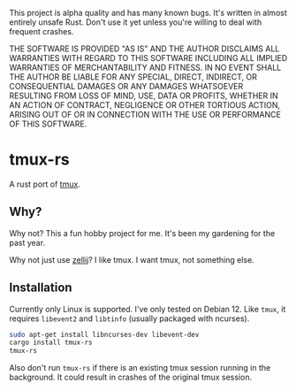 <section class="warning markdown-alert markdown-alert-warning">

This project is alpha quality and has many known bugs. It's written in
almost entirely unsafe Rust. Don't use it yet unless you're willing to deal
with frequent crashes.

THE SOFTWARE IS PROVIDED "AS IS" AND THE AUTHOR DISCLAIMS ALL WARRANTIES
WITH REGARD TO THIS SOFTWARE INCLUDING ALL IMPLIED WARRANTIES OF
MERCHANTABILITY AND FITNESS. IN NO EVENT SHALL THE AUTHOR BE LIABLE FOR
ANY SPECIAL, DIRECT, INDIRECT, OR CONSEQUENTIAL DAMAGES OR ANY DAMAGES
WHATSOEVER RESULTING FROM LOSS OF MIND, USE, DATA OR PROFITS, WHETHER
IN AN ACTION OF CONTRACT, NEGLIGENCE OR OTHER TORTIOUS ACTION, ARISING
OUT OF OR IN CONNECTION WITH THE USE OR PERFORMANCE OF THIS SOFTWARE.

</section>

# tmux-rs

A rust port of [tmux](https://github.com/tmux/tmux).

## Why?

Why not? This a fun hobby project for me. It's been my gardening for the past year.

Why not just use [zellij](https://zellij.dev/)? I like tmux. I want tmux,
not something else.

## Installation

Currently only Linux is supported. I've only tested on Debian 12. Like `tmux`, it
requires `libevent2` and `libtinfo` (usually packaged with ncurses).

```sh
sudo apt-get install libncurses-dev libevent-dev
cargo install tmux-rs
tmux-rs
```

Also don't run `tmux-rs` if there is an existing tmux session running in
the background. It could result in crashes of the original tmux session.
